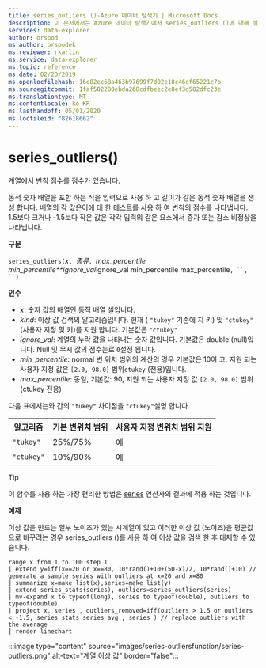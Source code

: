 ```yaml
---
title: series_outliers ()-Azure 데이터 탐색기 | Microsoft Docs
description: 이 문서에서는 Azure 데이터 탐색기에서 series_outliers ()에 대해 설명 합니다.
services: data-explorer
author: orspod
ms.author: orspodek
ms.reviewer: rkarlin
ms.service: data-explorer
ms.topic: reference
ms.date: 02/20/2019
ms.openlocfilehash: 16e82ec68a463b97699f7d02e18c46df65221c7b
ms.sourcegitcommit: 1faf502280ebda268cdfbeec2e8ef3d582dfc23e
ms.translationtype: MT
ms.contentlocale: ko-KR
ms.lasthandoff: 05/01/2020
ms.locfileid: "82618662"
---
```

# <a name="series_outliers"></a>series_outliers()

계열에서 변칙 점수를 점수가 있습니다.

동적 숫자 배열을 포함 하는 식을 입력으로 사용 하 고 길이가 같은 동적 숫자 배열을 생성 합니다. 배열의 각 값은이에 대 한 [테스트](https://en.wikipedia.org/wiki/Outlier#Tukey.27s_test)를 사용 하 여 변칙의 점수를 나타냅니다. 1.5보다 크거나 -1.5보다 작은 값은 각각 입력의 같은 요소에서 증가 또는 감소 비정상을 나타냅니다.   

**구문**

`series_outliers(`*x*`, `*종류*`, `*max_percentile* *min_percentile**ignore_val*ignore_val min_percentile max_percentile`, ``, ``)`

**인수**

* *x*: 숫자 값의 배열인 동적 배열 셀입니다.
* *kind*: 이상 값 검색의 알고리즘입니다. 현재 ( `"tukey"` 기존에 지 키) 및 `"ctukey"` (사용자 지정 및 키)를 지원 합니다. 기본값은 `"ctukey"`
* *ignore_val*: 계열의 누락 값을 나타내는 숫자 값입니다. 기본값은 double (null)입니다. Null 및 무시 값의 점수는로 `0`설정 됩니다.
* *min_percentile*: normal 변 위치 범위의 계산의 경우 기본값은 10이 고, 지원 되는 사용자 지정 값은 `[2.0, 98.0]` 범위`ctukey` (전용)입니다. 
* *max_percentile*: 동일, 기본값: 90, 지원 되는 사용자 지정 값 `[2.0, 98.0]` 범위 (ctukey 전용) 

다음 표에서는와 간의 `"tukey"` 차이점을 `"ctukey"`설명 합니다.

| 알고리즘 | 기본 변위치 범위 | 사용자 지정 변위치 범위 지원 |
|-----------|----------------------- |--------------------------------|
| `"tukey"` | 25%/75%              | 예                             |
| `"ctukey"`| 10%/90%              | 예                            |


> [!TIP]
> 이 함수를 사용 하는 가장 편리한 방법은 [series](make-seriesoperator.md) 연산자의 결과에 적용 하는 것입니다.

**예제**

이상 값을 만드는 일부 노이즈가 있는 시계열이 있고 이러한 이상 값 (노이즈)을 평균값으로 바꾸려는 경우 series_outliers ()를 사용 하 여 이상 값을 검색 한 후 대체할 수 있습니다.

```kusto
range x from 1 to 100 step 1 
| extend y=iff(x==20 or x==80, 10*rand()+10+(50-x)/2, 10*rand()+10) // generate a sample series with outliers at x=20 and x=80
| summarize x=make_list(x),series=make_list(y)
| extend series_stats(series), outliers=series_outliers(series)
| mv-expand x to typeof(long), series to typeof(double), outliers to typeof(double)
| project x, series , outliers_removed=iff(outliers > 1.5 or outliers < -1.5, series_stats_series_avg , series ) // replace outliers with the average
| render linechart
``` 

:::image type="content" source="images/series-outliersfunction/series-outliers.png" alt-text="계열 이상 값" border="false":::
